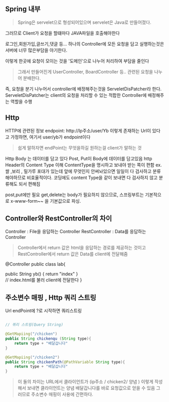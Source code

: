 ## Spring 내부

> Spring은 servelet으로 형성되어있으며 servelet은 Java로 만들어졌다.

그러므로 Client가 요청을 할떄마다 JAVA파일을 호출해야한다

로그인,회원가입,글쓰기,댓글 등... 하나의 Controller에 모든 요청을 담고 실행하는것은 서버에 너무 많은부담을 야기한다.

이렇게 한곳에 요청이 모이는 것을 '도메인'으로 나누어 처리하여 부담을 줄인다

> 그래서 만들어진게 UserController, BoardController 등.. 관련된 요청을 나누어 분배한다.

즉, 요청을 분기 나누어서 controller에 배정해주는것을 ServeletDisPatcher라 한다. ServeletDisPatcher는 client의 요청을 처리할 수 있는 적합한 Controller에 배정해주는 역할을 수행



## Http

HTTP에 관련된 정보
endpoint: http://Ip주소/user/Yb 이렇게 존재하는 Url이 있다고 가정하면,
여기서 user/yb가 endpoint이다

>쉽게 말하자면 endPoint는 무엇을하길 원하는걸 client가 말하는 것

Http Body 는 데이터를 담고 있다
Post, Put이 Body에 데이터를 담고있음
http Header의 Content Type 이해
ContentType을 명시하고 보내야 받는 쪽이 편함
ex. 쌀 ,보리 , 밀가루 포대가 있는데 앞에 무엇인지 안써놔있으면 일일이 다 검사하고 분류해야하므로 비효율적이다. 코딩에도 content Type을 같이 보내면 다 검사하지 않고 분류해도 되서 편해짐

post,put에만 필요 
get,delete는 body가 필요하지 않으므로, 스프링부트는 기본적으로 x-www-form~~ 을 기본값으로 파싱.




## Controller와 RestController의 차이

Controller : File을 응답하는 Controller
RestController : Data를 응답하는 Controller

> Controller에서 return 값은 html을 응답하는 경로를 제공하는 것이고
> RestController에서 return 값은 Data를 client에 전달해줌


@Controller
public class lab{


public String yb() {
	return "index"
	}   
// index.html를 불러 client에 전달한다
 }
## 주소변수 매핑 , Http 쿼리 스트링

Url endPoint에 ?로 시작하면 쿼리스트링


``` java

// 쿼리 스트링(Query String)

@GetMapiing("/chicken")
public String chickenqu (String type){
	return type + "배달갑니다"   
}

@GetMapiing("/chicken2")
public String chickenPath(@PathVariable String type){
	return type + "배달갑니다"   
}

```
> 이 둘의 차이는 URL에서 클라이언트가 (ip주소 / chicken2/ 양념 )
이렇게 작성해서 보내면 클라이언트는 양념 배달갑니다를 바로 요청값으로 얻을 수 있음
그러므로 주소변수 매핑이 사용에 간편하다.
